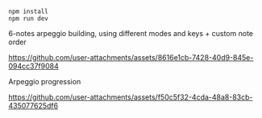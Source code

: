 ```
npm install
npm run dev
```

6-notes arpeggio building, using different modes and keys + custom note order

https://github.com/user-attachments/assets/8616e1cb-7428-40d9-845e-094cc37f9084

Arpeggio progression

https://github.com/user-attachments/assets/f50c5f32-4cda-48a8-83cb-435077625df6
